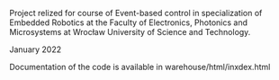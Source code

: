 Project relized for course of Event-based control in specialization of Embedded Robotics at the Faculty of Electronics, Photonics and Microsystems at Wrocław University of Science and Technology.

January 2022

Documentation of the code is available in warehouse/html/inxdex.html
